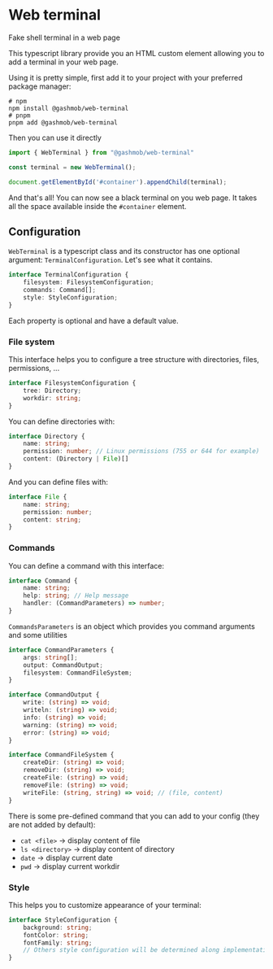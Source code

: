 # Web terminal

Fake shell terminal in a web page

This typescript library provide you an HTML custom element allowing you to add a terminal in your web page.

Using it is pretty simple, first add it to your project with your preferred package manager:

```shell
# npm
npm install @gashmob/web-terminal
# pnpm
pnpm add @gashmob/web-terminal
```

Then you can use it directly

```ts
import { WebTerminal } from "@gashmob/web-terminal"

const terminal = new WebTerminal();

document.getElementById('#container').appendChild(terminal);
```

And that's all! You can now see a black terminal on you web page. It takes all the space available inside
the `#container` element.

## Configuration

`WebTerminal` is a typescript class and its constructor has one optional argument: `TerminalConfiguration`. Let's see
what it contains.

```ts
interface TerminalConfiguration {
    filesystem: FilesystemConfiguration;
    commands: Command[];
    style: StyleConfiguration;
}
```

Each property is optional and have a default value.

### File system

This interface helps you to configure a tree structure with directories, files, permissions, ...

```ts
interface FilesystemConfiguration {
    tree: Directory;
    workdir: string;
}
```

You can define directories with:

```ts
interface Directory {
    name: string;
    permission: number; // Linux permissions (755 or 644 for example)
    content: (Directory | File)[]
}
```

And you can define files with:

```ts
interface File {
    name: string;
    permission: number;
    content: string;
}
```

### Commands

You can define a command with this interface:

```ts
interface Command {
    name: string;
    help: string; // Help message
    handler: (CommandParameters) => number;
}
```

`CommandsParameters` is an object which provides you command arguments and some utilities

```ts
interface CommandParameters {
    args: string[];
    output: CommandOutput;
    filesystem: CommandFileSystem;
}

interface CommandOutput {
    write: (string) => void;
    writeln: (string) => void;
    info: (string) => void;
    warning: (string) => void;
    error: (string) => void;
}

interface CommandFileSystem {
    createDir: (string) => void;
    removeDir: (string) => void;
    createFile: (string) => void;
    removeFile: (string) => void;
    writeFile: (string, string) => void; // (file, content)
}
```

There is some pre-defined command that you can add to your config (they are not added by default):

- `cat <file>` -> display content of file
- `ls <directory>` -> display content of directory
- `date` -> display current date
- `pwd` -> display current workdir

### Style

This helps you to customize appearance of your terminal:

```ts
interface StyleConfiguration {
    background: string;
    fontColor: string;
    fontFamily: string;
    // Others style configuration will be determined along implementation
}
```
